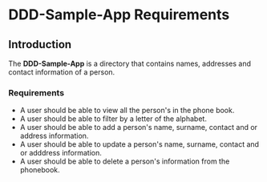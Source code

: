 # DDD-Sample-App Requirements

## Introduction
The **DDD-Sample-App** is a directory that contains  names, addresses
and contact information of a person.  


### Requirements

- A user should be able to view all the person's in the phone book.
- A user should be able to filter by a letter of the alphabet.
- A user should be able to add a person's name, surname, contact and or address information.
- A user should be able to update a person's name, surname, contact and or adddress information.
- A user should be able to delete a person's information from the phonebook.
 
